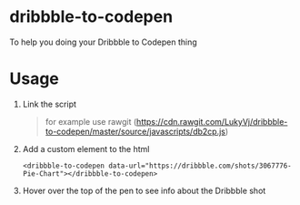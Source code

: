 # dribbble-to-codepen

To help you doing your Dribbble to Codepen thing

# Usage

1. Link the script

    > for example use rawgit (<https://cdn.rawgit.com/LukyVj/dribbble-to-codepen/master/source/javascripts/db2cp.js>)

2. Add a custom element to the html

    `<dribbble-to-codepen data-url="https://dribbble.com/shots/3067776-Pie-Chart"></dribbble-to-codepen>`

3. Hover over the top of the pen to see info about the Dribbble shot
